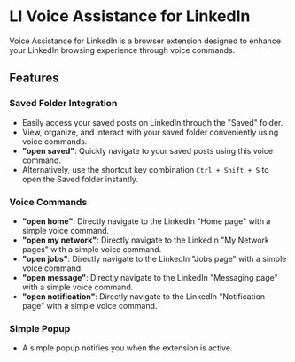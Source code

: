 # LI Voice Assistance for LinkedIn

Voice Assistance for LinkedIn is a browser extension designed to enhance your LinkedIn browsing experience through voice commands.

## Features

### Saved Folder Integration

- Easily access your saved posts on LinkedIn through the "Saved" folder.
- View, organize, and interact with your saved folder conveniently using voice commands.
- **"open saved"**: Quickly navigate to your saved posts using this voice command.
- Alternatively, use the shortcut key combination `Ctrl + Shift + S` to open the Saved folder instantly.

### Voice Commands

- **"open home"**: Directly navigate to the LinkedIn "Home page" with a simple voice command.
- **"open my network"**: Directly navigate to the LinkedIn "My Network pages" with a simple voice command.
- **"open jobs"**: Directly navigate to the LinkedIn "Jobs page" with a simple voice command.
- **"open message"**: Directly navigate to the LinkedIn "Messaging page" with a simple voice command.
- **"open notification"**: Directly navigate to the LinkedIn "Notification page" with a simple voice command.

### Simple Popup
- A simple popup notifies you when the extension is active.